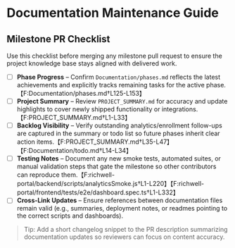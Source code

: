 # Documentation Maintenance Guide

## Milestone PR Checklist
Use this checklist before merging any milestone pull request to ensure the project knowledge base stays aligned with delivered work.

- [ ] **Phase Progress** – Confirm `Documentation/phases.md` reflects the latest achievements and explicitly tracks remaining tasks for the active phase.【F:Documentation/phases.md†L125-L153】
- [ ] **Project Summary** – Review `PROJECT_SUMMARY.md` for accuracy and update highlights to cover newly shipped functionality or integrations.【F:PROJECT_SUMMARY.md†L1-L33】
- [ ] **Backlog Visibility** – Verify outstanding analytics/enrollment follow-ups are captured in the summary or todo list so future phases inherit clear action items.【F:PROJECT_SUMMARY.md†L35-L47】【F:Documentation/todo.md†L14-L34】
- [ ] **Testing Notes** – Document any new smoke tests, automated suites, or manual validation steps that gate the milestone so other contributors can reproduce them.【F:richwell-portal/backend/scripts/analyticsSmoke.js†L1-L220】【F:richwell-portal/frontend/tests/e2e/dashboard.spec.ts†L1-L332】
- [ ] **Cross-Link Updates** – Ensure references between documentation files remain valid (e.g., summaries, deployment notes, or readmes pointing to the correct scripts and dashboards).

> Tip: Add a short changelog snippet to the PR description summarizing documentation updates so reviewers can focus on content accuracy.
